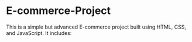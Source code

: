 # E-commerce-Project
This is a simple but advanced E-commerce project built using HTML, CSS, and JavaScript. It includes:

